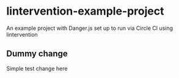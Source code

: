 # lintervention-example-project

An example project with Danger.js set up to run via Circle CI using lintervention

## Dummy change

Simple test change here
